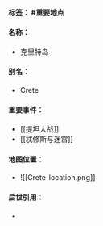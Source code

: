 #### 标签： #重要地点
#### 名称：
- 克里特岛
#### 别名：
- Crete
#### 重要事件：
- [[提坦大战]]
- [[忒修斯与迷宫]]
#### 地图位置：
- ![[Crete-location.png]]
#### 后世引用：
- 